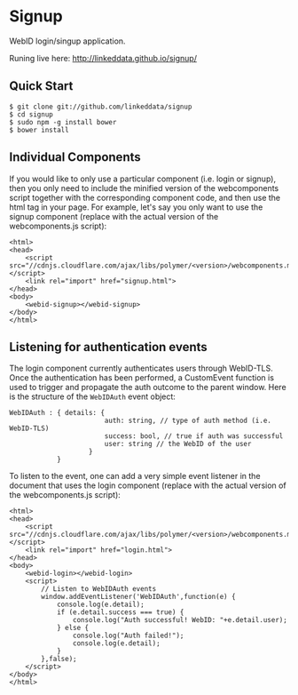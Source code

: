 Signup
=======

WebID login/singup application.

Runing live here: http://linkeddata.github.io/signup/

Quick Start
-----------

```
$ git clone git://github.com/linkeddata/signup
$ cd signup
$ sudo npm -g install bower
$ bower install
```

Individual Components
---------------------

If you would like to only use a particular component (i.e. login or signup), then you only need to include the minified version of the webcomponents script together with the corresponding component code, and then use the html tag in your page. For example, let's say you only want to use the signup component (replace with the actual version of the webcomponents.js script):

```
<html>
<head>
	<script src="//cdnjs.cloudflare.com/ajax/libs/polymer/<version>/webcomponents.min.js"></script>
	<link rel="import" href="signup.html">
</head>
<body>
	<webid-signup></webid-signup>
</body>
</html>
```

Listening for authentication events
-----------------------------------

The login component currently authenticates users through WebID-TLS. Once the authentication has been performed, a CustomEvent function is used to trigger and propagate the auth outcome to the parent window. Here is the structure of the ```WebIDAuth``` event object:

```
WebIDAuth : { details: { 
						auth: string, // type of auth method (i.e. WebID-TLS)
						success: bool, // true if auth was successful
						user: string // the WebID of the user
					}
			}
```


To listen to the event, one can add a very simple event listener in the document that uses the login component (replace  with the actual version of the webcomponents.js script):

```
<html>
<head>
	<script src="//cdnjs.cloudflare.com/ajax/libs/polymer/<version>/webcomponents.min.js"></script>
	<link rel="import" href="login.html">
</head>
<body>
	<webid-login></webid-login>
	<script>
		// Listen to WebIDAuth events
		window.addEventListener('WebIDAuth',function(e) {
			console.log(e.detail);
			if (e.detail.success === true) {
				console.log("Auth successful! WebID: "+e.detail.user);
			} else {
				console.log("Auth failed!");
				console.log(e.detail);
			}
		},false);
	</script>
</body>
</html>
```
